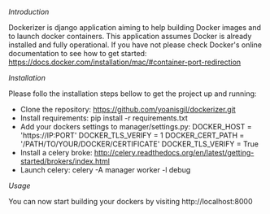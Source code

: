 *Introduction*

Dockerizer is django application aiming to help building Docker images and to launch docker containers.
This application assumes Docker is already installed and fully operational. If you have not please check
Docker's online documentation to see how to get started: https://docs.docker.com/installation/mac/#container-port-redirection


*Installation*

Please follo the installation steps bellow to get the project up and running:

* Clone the repository: https://github.com/yoanisgil/dockerizer.git 
* Install requirements: pip install -r requirements.txt
* Add your dockers settings to manager/settings.py:
    DOCKER_HOST = 'https://IP:PORT'
    DOCKER_TLS_VERIFY = 1
    DOCKER_CERT_PATH = '/PATH/TO/YOUR/DOCKER/CERTIFICATE'
    DOCKER_TLS_VERIFY = True 
* Install a celery broke: http://celery.readthedocs.org/en/latest/getting-started/brokers/index.html
* Launch celery: celery -A manager worker -l debug

*Usage*

You can now start building your dockers by visiting http://localhost:8000

